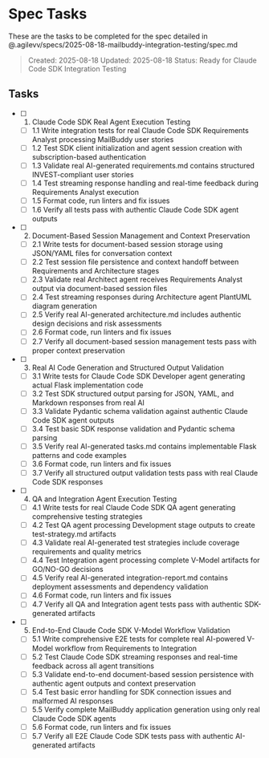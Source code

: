 # Spec Tasks

These are the tasks to be completed for the spec detailed in @.agilevv/specs/2025-08-18-mailbuddy-integration-testing/spec.md

> Created: 2025-08-18
> Updated: 2025-08-18
> Status: Ready for Claude Code SDK Integration Testing

## Tasks

- [ ] 1. Claude Code SDK Real Agent Execution Testing

  - [ ] 1.1 Write integration tests for real Claude Code SDK Requirements Analyst processing MailBuddy user stories
  - [ ] 1.2 Test SDK client initialization and agent session creation with subscription-based authentication
  - [ ] 1.3 Validate real AI-generated requirements.md contains structured INVEST-compliant user stories
  - [ ] 1.4 Test streaming response handling and real-time feedback during Requirements Analyst execution
  - [ ] 1.5 Format code, run linters and fix issues
  - [ ] 1.6 Verify all tests pass with authentic Claude Code SDK agent outputs

- [ ] 2. Document-Based Session Management and Context Preservation

  - [ ] 2.1 Write tests for document-based session storage using JSON/YAML files for conversation context
  - [ ] 2.2 Test session file persistence and context handoff between Requirements and Architecture stages
  - [ ] 2.3 Validate real Architect agent receives Requirements Analyst output via document-based session files
  - [ ] 2.4 Test streaming responses during Architecture agent PlantUML diagram generation
  - [ ] 2.5 Verify real AI-generated architecture.md includes authentic design decisions and risk assessments
  - [ ] 2.6 Format code, run linters and fix issues
  - [ ] 2.7 Verify all document-based session management tests pass with proper context preservation

- [ ] 3. Real AI Code Generation and Structured Output Validation

  - [ ] 3.1 Write tests for Claude Code SDK Developer agent generating actual Flask implementation code
  - [ ] 3.2 Test SDK structured output parsing for JSON, YAML, and Markdown responses from real AI
  - [ ] 3.3 Validate Pydantic schema validation against authentic Claude Code SDK agent outputs
  - [ ] 3.4 Test basic SDK response validation and Pydantic schema parsing
  - [ ] 3.5 Verify real AI-generated tasks.md contains implementable Flask patterns and code examples
  - [ ] 3.6 Format code, run linters and fix issues
  - [ ] 3.7 Verify all structured output validation tests pass with real Claude Code SDK responses

- [ ] 4. QA and Integration Agent Execution Testing

  - [ ] 4.1 Write tests for real Claude Code SDK QA agent generating comprehensive testing strategies
  - [ ] 4.2 Test QA agent processing Development stage outputs to create test-strategy.md artifacts
  - [ ] 4.3 Validate real AI-generated test strategies include coverage requirements and quality metrics
  - [ ] 4.4 Test Integration agent processing complete V-Model artifacts for GO/NO-GO decisions
  - [ ] 4.5 Verify real AI-generated integration-report.md contains deployment assessments and dependency validation
  - [ ] 4.6 Format code, run linters and fix issues
  - [ ] 4.7 Verify all QA and Integration agent tests pass with authentic SDK-generated artifacts

- [ ] 5. End-to-End Claude Code SDK V-Model Workflow Validation

  - [ ] 5.1 Write comprehensive E2E tests for complete real AI-powered V-Model workflow from Requirements to Integration
  - [ ] 5.2 Test Claude Code SDK streaming responses and real-time feedback across all agent transitions
  - [ ] 5.3 Validate end-to-end document-based session persistence with authentic agent outputs and context preservation
  - [ ] 5.4 Test basic error handling for SDK connection issues and malformed AI responses
  - [ ] 5.5 Verify complete MailBuddy application generation using only real Claude Code SDK agents
  - [ ] 5.6 Format code, run linters and fix issues
  - [ ] 5.7 Verify all E2E Claude Code SDK tests pass with authentic AI-generated artifacts
